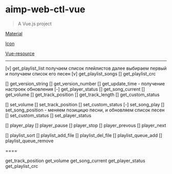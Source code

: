 # aimp-web-ctl-vue

> A Vue.js project


[Material](https://getmdl.io/components/index.html#layout-section)

[Icon](https://material.io/icons)

[Vue-resource](https://github.com/pagekit/vue-resource)


***

[v] get_playlist_list получаем список плейлистов далее выбираем первый и получаем список его песен
[v] get_playlist_songs
[] get_playlist_crc

[] get_version_string
[] get_version_number
[] get_update_time - получение настроек обновления
[-] get_player_status
[] get_song_current
[] get_volume
[] get_track_position
[] get_track_length
[] get_custom_status

[] set_volume
[] set_track_position
[] set_custom_status
[-] set_song_play
[] set_song_position - меняем позицицю песни, и обновляем список песен
[] set_custom_status
[] set_player_status

[] player_play
[] player_pause
[] player_stop
[] player_prevous
[] player_next

[] playlist_sort
[] playlist_add_file
[] playlist_del_file
[] playlist_queue_add
[] playlist_queue_remove

====

get_track_position
get_volume
get_song_current
get_player_status
get_playlist_crc

